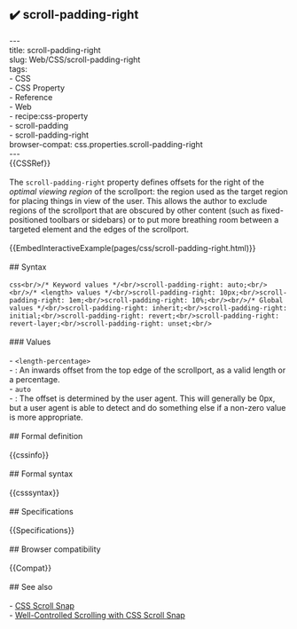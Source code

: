 ## ✔️ scroll-padding-right 
 ---<br/>title: scroll-padding-right<br/>slug: Web/CSS/scroll-padding-right<br/>tags:<br/>  - CSS<br/>  - CSS Property<br/>  - Reference<br/>  - Web<br/>  - recipe:css-property<br/>  - scroll-padding<br/>  - scroll-padding-right<br/>browser-compat: css.properties.scroll-padding-right<br/>---<br/>{{CSSRef}}<br/><br/>The `scroll-padding-right` property defines offsets for the right of the *optimal viewing region* of the scrollport: the region used as the target region for placing things in view of the user. This allows the author to exclude regions of the scrollport that are obscured by other content (such as fixed-positioned toolbars or sidebars) or to put more breathing room between a targeted element and the edges of the scrollport.<br/><br/>{{EmbedInteractiveExample(pages/css/scroll-padding-right.html)}}<br/><br/>## Syntax<br/><br/>```css<br/>/* Keyword values */<br/>scroll-padding-right: auto;<br/><br/>/* <length> values */<br/>scroll-padding-right: 10px;<br/>scroll-padding-right: 1em;<br/>scroll-padding-right: 10%;<br/><br/>/* Global values */<br/>scroll-padding-right: inherit;<br/>scroll-padding-right: initial;<br/>scroll-padding-right: revert;<br/>scroll-padding-right: revert-layer;<br/>scroll-padding-right: unset;<br/>```<br/><br/>### Values<br/><br/>- `<length-percentage>`<br/>  - : An inwards offset from the top edge of the scrollport, as a valid length or a percentage.<br/>- `auto`<br/>  - : The offset is determined by the user agent. This will generally be 0px, but a user agent is able to detect and do something else if a non-zero value is more appropriate.<br/><br/>## Formal definition<br/><br/>{{cssinfo}}<br/><br/>## Formal syntax<br/><br/>{{csssyntax}}<br/><br/>## Specifications<br/><br/>{{Specifications}}<br/><br/>## Browser compatibility<br/><br/>{{Compat}}<br/><br/>## See also<br/><br/>- [CSS Scroll Snap](/en-US/docs/Web/CSS/CSS_Scroll_Snap)<br/>- [Well-Controlled Scrolling with CSS Scroll Snap](https://web.dev/css-scroll-snap/)<br/>